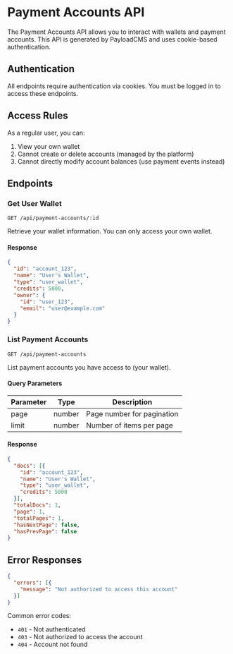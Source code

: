 # Payment Accounts API

The Payment Accounts API allows you to interact with wallets and payment accounts. This API is generated by PayloadCMS and uses cookie-based authentication.

## Authentication

All endpoints require authentication via cookies. You must be logged in to access these endpoints.

## Access Rules

As a regular user, you can:
1. View your own wallet
2. Cannot create or delete accounts (managed by the platform)
3. Cannot directly modify account balances (use payment events instead)

## Endpoints

### Get User Wallet

```http
GET /api/payment-accounts/:id
```

Retrieve your wallet information. You can only access your own wallet.

#### Response

```json
{
  "id": "account_123",
  "name": "User's Wallet",
  "type": "user_wallet",
  "credits": 5000,
  "owner": {
    "id": "user_123",
    "email": "user@example.com"
  }
}
```

### List Payment Accounts

```http
GET /api/payment-accounts
```

List payment accounts you have access to (your wallet).

#### Query Parameters

| Parameter | Type | Description |
|-----------|------|-------------|
| page | number | Page number for pagination |
| limit | number | Number of items per page |

#### Response

```json
{
  "docs": [{
    "id": "account_123",
    "name": "User's Wallet",
    "type": "user_wallet",
    "credits": 5000
  }],
  "totalDocs": 1,
  "page": 1,
  "totalPages": 1,
  "hasNextPage": false,
  "hasPrevPage": false
}
```

## Error Responses

```json
{
  "errors": [{
    "message": "Not authorized to access this account"
  }]
}
```

Common error codes:
- `401` - Not authenticated
- `403` - Not authorized to access the account
- `404` - Account not found 